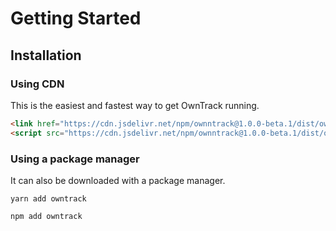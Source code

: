 # Getting Started

## Installation

### Using CDN

This is the easiest and fastest way to get OwnTrack running.

```html
<link href="https://cdn.jsdelivr.net/npm/ownntrack@1.0.0-beta.1/dist/owntrack.min.css" rel="stylesheet" />
<script src="https://cdn.jsdelivr.net/npm/ownntrack@1.0.0-beta.1/dist/owntrack.min.js"></script>
```

### Using a package manager

It can also be downloaded with a package manager.

```
yarn add owntrack
```
```
npm add owntrack
```
